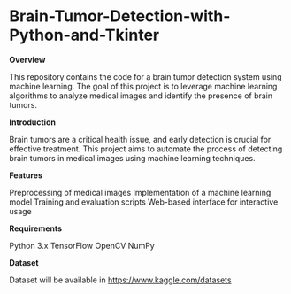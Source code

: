 # Brain-Tumor-Detection-with-Python-and-Tkinter


**Overview**

This repository contains the code for a brain tumor detection system using machine learning. The goal of this project is to leverage machine learning algorithms to analyze medical images and identify the presence of brain tumors.

**Introduction** 

Brain tumors are a critical health issue, and early detection is crucial for effective treatment. This project aims to automate the process of detecting brain tumors in medical images using machine learning techniques.

**Features** 

Preprocessing of medical images 
Implementation of a machine learning model 
Training and evaluation scripts 
Web-based interface for interactive usage

**Requirements** 

Python 3.x 
TensorFlow 
OpenCV 
NumPy

**Dataset**

Dataset will be available in https://www.kaggle.com/datasets
